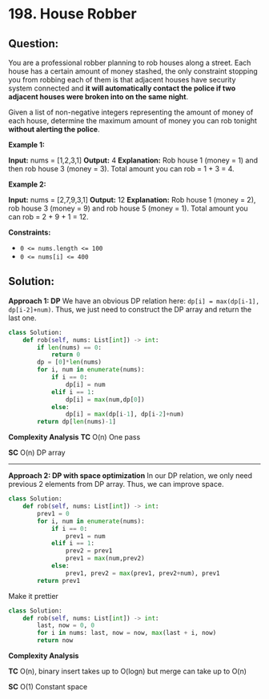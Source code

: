 
  

# 198. House Robber

## Question:


You are a professional robber planning to rob houses along a street. Each house has a certain amount of money stashed, the only constraint stopping you from robbing each of them is that adjacent houses have security system connected and  **it will automatically contact the police if two adjacent houses were broken into on the same night**.

Given a list of non-negative integers representing the amount of money of each house, determine the maximum amount of money you can rob tonight  **without alerting the police**.

**Example 1:**

**Input:** nums = [1,2,3,1]
**Output:** 4
**Explanation:** Rob house 1 (money = 1) and then rob house 3 (money = 3).
             Total amount you can rob = 1 + 3 = 4.

**Example 2:**

**Input:** nums = [2,7,9,3,1]
**Output:** 12
**Explanation:** Rob house 1 (money = 2), rob house 3 (money = 9) and rob house 5 (money = 1).
             Total amount you can rob = 2 + 9 + 1 = 12.

**Constraints:**

-   `0 <= nums.length <= 100`
-   `0 <= nums[i] <= 400`
## Solution:


**Approach 1: DP**
We have an obvious DP relation here: `dp[i] = max(dp[i-1], dp[i-2]+num)`. Thus, we just need to construct the DP array and return the last one.
```python
class Solution:
    def rob(self, nums: List[int]) -> int:
        if len(nums) == 0:
            return 0
        dp = [0]*len(nums)
        for i, num in enumerate(nums):
            if i == 0:
                dp[i] = num
            elif i == 1:
                dp[i] = max(num,dp[0])
            else:
                dp[i] = max(dp[i-1], dp[i-2]+num)
        return dp[len(nums)-1]
```

**Complexity Analysis**
**TC** 
O(n​) One pass

**SC** 
O(n) DP array

---

**Approach 2: DP with space optimization**
In our DP relation, we only need previous 2 elements from DP array. Thus, we can improve space.
```python
class Solution:
    def rob(self, nums: List[int]) -> int:
        prev1 = 0
        for i, num in enumerate(nums):
            if i == 0:
                prev1 = num
            elif i == 1:
                prev2 = prev1
                prev1 = max(num,prev2)
            else:
                prev1, prev2 = max(prev1, prev2+num), prev1
        return prev1
```
Make it prettier
```python
class Solution:
    def rob(self, nums: List[int]) -> int:
        last, now = 0, 0
        for i in nums: last, now = now, max(last + i, now)
        return now
```

**Complexity Analysis**

**TC** 
O(n), binary insert takes up to O(logn) but merge can take up to O(n)

**SC** 
O(1) Constant space
